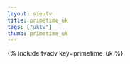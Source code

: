 ```yaml
--- 
layout: sieutv
title: primetime_uk
tags: ["uktv"]
thumb: primetime_uk
---
```

{% include tvadv key=primetime_uk %}
